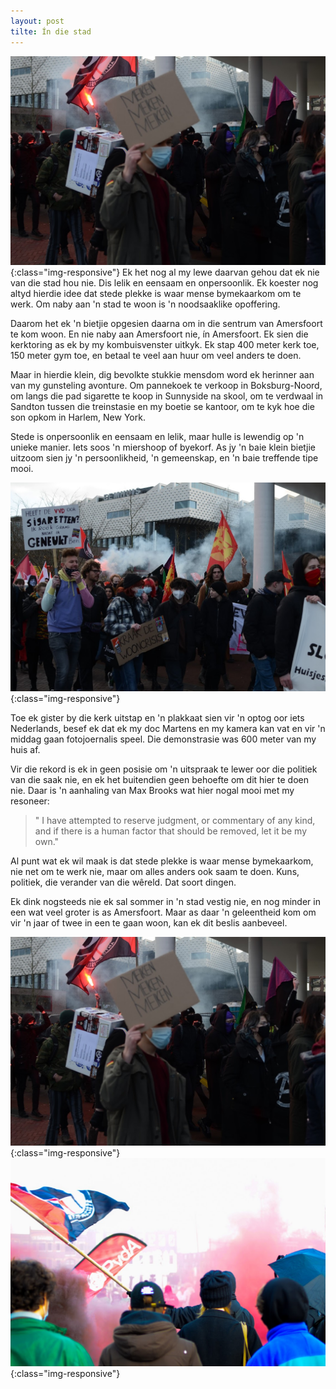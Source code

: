 ```yaml
---
layout: post
tilte: Ín die stad
---
```



![wlp2](/images/2022-02-01-in-die-stad/in-die-stad-1.JPG){:class="img-responsive"}
Ek het nog al my lewe daarvan gehou dat ek nie van die stad hou nie. Dis
lelik en eensaam en onpersoonlik. Ek koester nog altyd hierdie idee dat
stede plekke is waar mense bymekaarkom om te werk. Om naby aan 'n stad
te woon is 'n noodsaaklike opoffering.

Daarom het ek 'n bietjie opgesien daarna om in die sentrum van
Amersfoort te kom woon. En nie naby aan Amersfoort nie, ín Amersfoort.
Ek sien die kerktoring as ek by my kombuisvenster uitkyk. Ek stap 400
meter kerk toe, 150 meter gym toe, en betaal te veel aan huur om veel
anders te doen.

Maar in hierdie klein, dig bevolkte stukkie mensdom word ek herinner aan
van my gunsteling avonture. Om pannekoek te verkoop in Boksburg-Noord,
om langs die pad sigarette te koop in Sunnyside na skool, om te verdwaal
in Sandton tussen die treinstasie en my boetie se kantoor, om te kyk hoe
die son opkom in Harlem, New York.

Stede is onpersoonlik en eensaam en lelik, maar hulle is lewendig op 'n
unieke manier. Iets soos 'n miershoop of byekorf. As jy 'n baie klein
bietjie uitzoom sien jy 'n persoonlikheid, 'n gemeenskap, en 'n baie
treffende tipe mooi.

![wlp2](/images/2022-02-01-in-die-stad/in-die-stad-2.JPG){:class="img-responsive"}

Toe ek gister by die kerk uitstap en 'n plakkaat sien vir 'n optog oor
iets Nederlands, besef ek dat ek my doc Martens en my kamera kan vat en
vir 'n middag gaan fotojoernalis speel. Die demonstrasie was 600 meter
van my huis af.

Vir die rekord is ek in geen posisie om 'n uitspraak te lewer oor die
politiek van die saak nie, en ek het buitendien geen behoefte om dit
hier te doen nie. Daar is 'n aanhaling van Max Brooks wat hier nogal
mooi met my resoneer:

> " I have attempted to reserve judgment, or commentary of any kind, and
> if there is a human factor that should be removed, let it be my own."

Al punt wat ek wil maak is dat stede plekke is waar mense bymekaarkom,
nie net om te werk nie, maar om alles anders ook saam te doen. Kuns,
politiek, die verander van die wêreld. Dat soort dingen.

Ek dink nogsteeds nie ek sal sommer in 'n stad vestig nie, en nog minder
in een wat veel groter is as Amersfoort. Maar as daar 'n geleentheid kom
om vir 'n jaar of twee in een te gaan woon, kan ek dit beslis aanbeveel.


![wlp2](/images/2022-02-01-in-die-stad/in-die-stad-1.JPG){:class="img-responsive"}
![wlp2](/images/2022-02-01-in-die-stad/in-die-stad-3.JPG){:class="img-responsive"}
